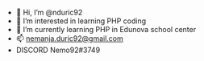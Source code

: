- 👋 Hi, I’m @nduric92
- 👀 I’m interested in learning PHP coding
- 🌱 I’m currently learning PHP in Edunova school center
- 📫 nemanja.duric92@gmail.com
- DISCORD Nemo92#3749


<!---
nduric92/nduric92 is a ✨ special ✨ repository because its `README.md` (this file) appears on your GitHub profile.
You can click the Preview link to take a look at your changes.
--->
